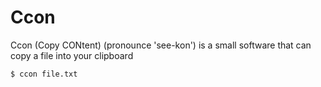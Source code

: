 # Ccon

Ccon (Copy CONtent) (pronounce 'see-kon') is a small software that
can copy a file into your clipboard

```shell
$ ccon file.txt
```
